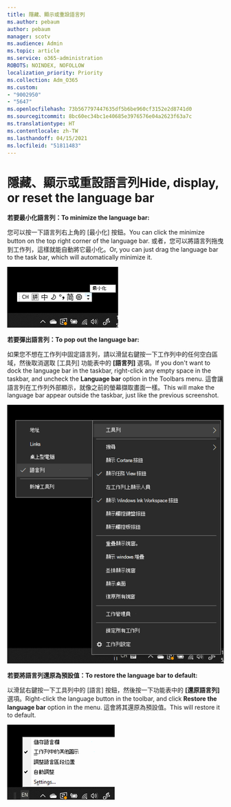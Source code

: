 ```yaml
---
title: 隱藏、顯示或重設語言列
ms.author: pebaum
author: pebaum
manager: scotv
ms.audience: Admin
ms.topic: article
ms.service: o365-administration
ROBOTS: NOINDEX, NOFOLLOW
localization_priority: Priority
ms.collection: Adm_O365
ms.custom:
- "9002950"
- "5647"
ms.openlocfilehash: 73b567797447635df5b6be960cf3152e2d8741d0
ms.sourcegitcommit: 8bc60ec34bc1e40685e3976576e04a2623f63a7c
ms.translationtype: HT
ms.contentlocale: zh-TW
ms.lasthandoff: 04/15/2021
ms.locfileid: "51811483"
---
```

# <a name="hide-display-or-reset-the-language-bar"></a><span data-ttu-id="615b9-102">隱藏、顯示或重設語言列</span><span class="sxs-lookup"><span data-stu-id="615b9-102">Hide, display, or reset the language bar</span></span>

<span data-ttu-id="615b9-103">**若要最小化語言列：**</span><span class="sxs-lookup"><span data-stu-id="615b9-103">**To minimize the language bar:**</span></span>

<span data-ttu-id="615b9-104">您可以按一下語言列右上角的 [最小化] 按鈕。</span><span class="sxs-lookup"><span data-stu-id="615b9-104">You can click the minimize button on the top right corner of the language bar.</span></span> <span data-ttu-id="615b9-105">或者，您可以將語言列拖曳到工作列，這樣就能自動將它最小化。</span><span class="sxs-lookup"><span data-stu-id="615b9-105">Or, you can just drag the language bar to the task bar, which will automatically minimize it.</span></span>

![最小化語言列](media/minimize-language-bar.png)

<span data-ttu-id="615b9-107">**若要彈出語言列：**</span><span class="sxs-lookup"><span data-stu-id="615b9-107">**To pop out the language bar:**</span></span>

<span data-ttu-id="615b9-108">如果您不想在工作列中固定語言列，請以滑鼠右鍵按一下工作列中的任何空白區域，然後取消選取 [工具列] 功能表中的 **[語言列]** 選項。</span><span class="sxs-lookup"><span data-stu-id="615b9-108">If you don't want to dock the language bar in the taskbar, right-click any empty space in the taskbar, and uncheck the **Language bar** option in the Toolbars menu.</span></span> <span data-ttu-id="615b9-109">這會讓語言列在工作列外部顯示，就像之前的螢幕擷取畫面一樣。</span><span class="sxs-lookup"><span data-stu-id="615b9-109">This will make the language bar appear outside the taskbar, just like the previous screenshot.</span></span>

![彈出語言列](media/pop-out-language-bar.png)

<span data-ttu-id="615b9-111">**若要將語言列還原為預設值：**</span><span class="sxs-lookup"><span data-stu-id="615b9-111">**To restore the language bar to default:**</span></span>

<span data-ttu-id="615b9-112">以滑鼠右鍵按一下工具列中的 [語言] 按鈕，然後按一下功能表中的 **[還原語言列]** 選項。</span><span class="sxs-lookup"><span data-stu-id="615b9-112">Right-click the language button in the toolbar, and click **Restore the language bar** option in the menu.</span></span> <span data-ttu-id="615b9-113">這會將其還原為預設值。</span><span class="sxs-lookup"><span data-stu-id="615b9-113">This will restore it to default.</span></span>

![還原語言列](media/restore-language-bar.png)
